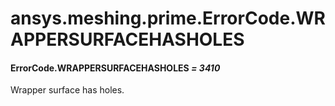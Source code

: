 # ansys.meshing.prime.ErrorCode.WRAPPERSURFACEHASHOLES



#### ErrorCode.WRAPPERSURFACEHASHOLES *= 3410*

Wrapper surface has holes.

<!-- !! processed by numpydoc !! -->
